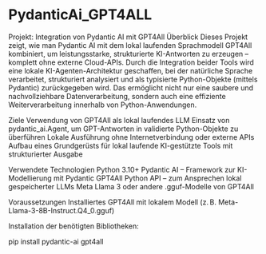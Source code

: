 # PydanticAi_GPT4ALL
Projekt: Integration von Pydantic AI mit GPT4All
Überblick
Dieses Projekt zeigt, wie man Pydantic AI mit dem lokal laufenden Sprachmodell GPT4All kombiniert, um leistungsstarke, strukturierte KI-Antworten zu erzeugen – komplett ohne externe Cloud-APIs.
Durch die Integration beider Tools wird eine lokale KI-Agenten-Architektur geschaffen, bei der natürliche Sprache verarbeitet, strukturiert analysiert und als typisierte Python-Objekte (mittels Pydantic) zurückgegeben wird. Das ermöglicht nicht nur eine saubere und nachvollziehbare Datenverarbeitung, sondern auch eine effiziente Weiterverarbeitung innerhalb von Python-Anwendungen.

Ziele
Verwendung von GPT4All als lokal laufendes LLM
Einsatz von pydantic_ai.Agent, um GPT-Antworten in validierte Python-Objekte zu überführen
Lokale Ausführung ohne Internetverbindung oder externe APIs
Aufbau eines Grundgerüsts für lokal laufende KI-gestützte Tools mit strukturierter Ausgabe

Verwendete Technologien
Python 3.10+
Pydantic AI – Framework zur KI-Modellierung mit Pydantic
GPT4All Python API – zum Ansprechen lokal gespeicherter LLMs
Meta Llama 3 oder andere .gguf-Modelle von GPT4All

Voraussetzungen
Installiertes GPT4All mit lokalem Modell (z. B. Meta-Llama-3-8B-Instruct.Q4_0.gguf)

Installation der benötigten Bibliotheken:

pip install pydantic-ai gpt4all
